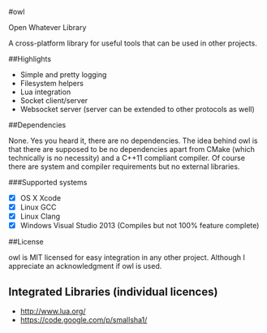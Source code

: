 #owl

Open Whatever Library

A cross-platform library for useful tools that can be used in other projects. 

##Highlights

- Simple and pretty logging
- Filesystem helpers
- Lua integration
- Socket client/server
- Websocket server (server can be extended to other protocols as well)

##Dependencies

None. Yes you heard it, there are no dependencies. The idea behind owl is that there are supposed to be no dependencies apart from CMake (which technically is no necessity) and a C++11 compliant compiler. Of course there are system and compiler requirements but no external libraries.

###Supported systems

- [x] OS X Xcode
- [x] Linux GCC 
- [x] Linux Clang
- [x] Windows Visual Studio  2013 (Compiles but not 100% feature complete)

##License

owl is MIT licensed for easy integration in any other project. Although I appreciate an acknowledgment if owl is used.

## Integrated Libraries (individual licences)

- http://www.lua.org/
- https://code.google.com/p/smallsha1/